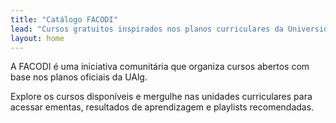 ```yaml
---
title: "Catálogo FACODI"
lead: "Cursos gratuitos inspirados nos planos curriculares da Universidade do Algarve."
layout: home
---
```


A FACODI é uma iniciativa comunitária que organiza cursos abertos com base nos planos oficiais da UAlg.

Explore os cursos disponíveis e mergulhe nas unidades curriculares para acessar ementas, resultados de aprendizagem e playlists recomendadas.
